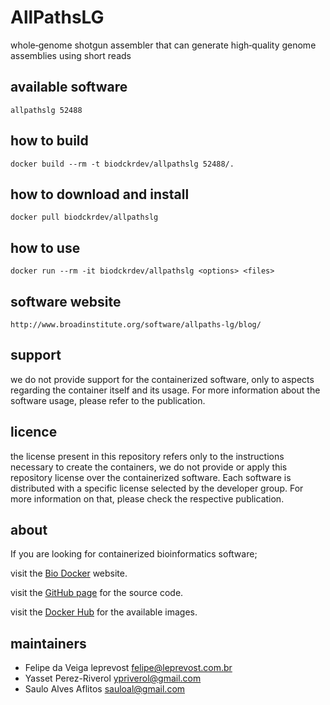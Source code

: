 AllPathsLG
=====
whole‐genome shotgun assembler that can generate high‐quality genome assemblies using short reads


available software
--------
`allpathslg 52488`


how to build
------------
`docker build --rm -t biodckrdev/allpathslg 52488/.`


how to download and install
---------------------------
`docker pull biodckrdev/allpathslg`


how to use
------------
`docker run --rm -it biodckrdev/allpathslg <options> <files>`


software website
----------------
`
http://www.broadinstitute.org/software/allpaths-lg/blog/
`


support
-------
we do not provide support for the containerized software, only to aspects regarding the container itself
and its usage. For more information about the software usage, please refer to the publication.


licence
-------
the license present in this repository refers only to the instructions necessary to create the containers, we do not provide or apply this repository license over the containerized software. Each software is distributed with a specific license selected by the developer group. For more information on that, please check the respective publication.


about
-----
If you are looking for containerized bioinformatics software;

visit the [Bio Docker](http://biodocker.github.io "Bio Docker") website.

visit the [GitHub page](https://github.com/BioDocker/) for the source code.

visit the [Docker Hub](https://registry.hub.docker.com/repos/biodckr/) for the available images.


maintainers
-----------
* Felipe da Veiga leprevost <felipe@leprevost.com.br>
* Yasset Perez-Riverol <ypriverol@gmail.com>
* Saulo Alves Aflitos <sauloal@gmail.com>
